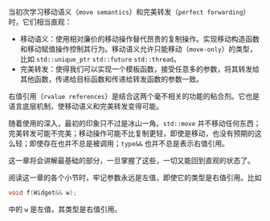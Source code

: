 当初次学习移动语义（`move semantics`）和完美转发（`perfect forwarding`）时，它们相当直观：
* 移动语义：使用相对廉价的移动操作替代昂贵的复制操作。实现移动构造函数和移动赋值操作控制其行为。移动语义允许只能移动（`move-only`）的类型，比如 `std::unique_ptr` `std::future` `std::thread`。
* 完美转发：使得我们可以实现一个模板函数，接受任意多的参数，将其转发给其他函数，传递给目标函数和传递给转发函数的参数一致。

右值引用（`rvalue references`）是结合这两个毫不相关的功能的粘合剂。它也是语言底层机制，使移动语义和完美转发变得可能。

随着使用的深入，最初的印象只不过是冰山一角。`std::move` 并不移动任何东西；完美转发可能不完美；移动操作可能不比复制更轻，即使是移动，也没有预期的这么轻；即使存在也并不总是被调用；`type&&` 也并不总是表示右值引用。

这一章将会讲解最基础的部分，一旦掌握了这些，一切又能回到直观的状态了。

阅读这一章的各个小节时，牢记参数永远是左值，即使它的类型是右值引用。比如
```cpp
void f(Widget&& w);
```
中的 `w` 是左值，其类型是右值引用。


